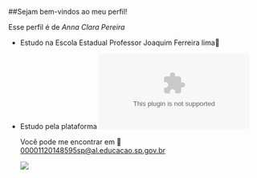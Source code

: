 ##Sejam bem-vindos ao meu perfil!

Esse perfil é de *Anna Clara Pereira* 
- Estudo na Escola Estadual Professor Joaquim Ferreira lima🏫
- Estudo pela plataforma ![ALURA](www.alura.com)

  Você pode me encontrar em 📧
  00001120148595sp@al.educacao.sp.gov.br

  ![](https://media1.tenor.com/m/8PQmXxt-NtEAAAAC/barbie-diy.gif)
